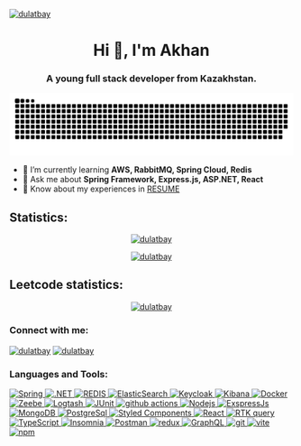 <a href="#">
<p align="left" style="-webkit-user-select: none; -moz-user-select: none; -ms-user-select: none; user-select: none;"> <img src="https://komarev.com/ghpvc/?username=Dulatbay&plastic" alt="dulatbay" /> </p>
</a>



<h1 align="center">Hi 👋, I'm Akhan</h1>
<h3 align="center">A young full stack developer from Kazakhstan.</h3>
<p align="center">
  <picture>
    <source media="(prefers-color-scheme: dark)" srcset="https://raw.githubusercontent.com/dulatbay/dulatbay/output/github-contribution-grid-snake-dark.svg">
    <source media="(prefers-color-scheme: light)" srcset="https://raw.githubusercontent.com/dulatbay/dulatbay/output/github-contribution-grid-snake.svg">
    <img alt="github contribution grid snake animation" src="https://raw.githubusercontent.com/dulatbay/dulatbay/output/github-contribution-grid-snake.svg">
  </picture>
</p>
<!-- <p align="center">
  <a href="https://git.io/typing-svg"><img src="https://readme-typing-svg.herokuapp.com?font=Fira+Code&weight=600&size=18&duration=4000&pause=7000&color=FF0000&background=FFFFFF00&center=true&vCenter=true&random=true&width=700&lines=FULLstack" alt="Typing SVG" /></a> 
</p> -->

- 🌱 I’m currently learning **AWS, RabbitMQ, Spring Cloud, Redis**
- 💬 Ask me about **Spring Framework, Express.js, ASP.NET, React**
- 📄 Know about my experiences in [RESUME](https://drive.google.com/file/d/1O9gpitL_fMCcOAlLZ0CWJ1UAJtrcTBW_/view?usp=sharing)



<h2>Statistics:</h2>
<a href="#">
  <p align="center"> <img src="https://myreadme.vercel.app/api/embed/Dulatbay?panels=userstatistics,toprepositories,toplanguages,commitgraph" alt="dulatbay" /></p>
</a>
<a href="#">
  <p align="center"> <img src="https://github-readme-streak-stats.herokuapp.com/?user=Dulatbay" alt="dulatbay" /></p>
</a>

<h2>Leetcode statistics:</h2>
<a href="#">
  <p align="center"><img src="https://leetcode-stats-six.vercel.app/api?username=iiostream&theme=dark" alt="dulatbay" /></p>
</a>




<h3 align="left">Connect with me:</h3>
<p align="left">
  <a href="https://www.linkedin.com/in/akhan-dulatbay-522b91268/" target="blank"><img align="center" src="https://cdn.simpleicons.org/linkedin" alt="dulatbay" height="30" width="40" /></a>
  <a href="https://web.telegram.org/k/#@qqanly" target="blank"><img align="center" src="https://cdn.simpleicons.org/telegram" alt="dulatbay" height="30" width="40" /></a>
</p>

<h3 align="left">Languages and Tools:</h3>
<a href="#">
  <p align="left"> 
    <img alt="Spring" src="https://img.shields.io/badge/-Spring-0?style=flat-square&logo=Spring&logoColor=white" />
    <img alt=".NET" src="https://img.shields.io/badge/-.Net-764ABC?style=flat-square&logo=.Net&logoColor=white" />
    <img alt="REDIS" src="https://img.shields.io/badge/-Redis-DC382C?style=flat-square&logo=Redis&logoColor=white" />
    <img alt="ElasticSearch" src="https://img.shields.io/badge/-ElasticSearch-E10098?style=flat-square&logo=ElasticSearch&logoColor=white" />
    <img alt="Keycloak" src="https://img.shields.io/badge/-Keycloak-222?style=flat-square&logo=Keycloak&logoColor=white" />
    <img alt="Kibana" src="https://img.shields.io/badge/-Kibana-F04E98?style=flat-square&logo=Kibana&logoColor=white" />
    <img alt="Docker" src="https://img.shields.io/badge/-Docker-46a2f1?style=flat-square&logo=docker&logoColor=white" />
    <img alt="Zeebe" src="https://img.shields.io/badge/-Zeebe-508080?style=flat-square&logo=Zeebe&logoColor=white" />
    <img alt="Logtash" src="https://img.shields.io/badge/-Logtash-FEC514?style=flat-square&logo=Zeebe&logoColor=white" />
    <img alt="JUnit" src="https://img.shields.io/badge/-JUnit-DE5B54?style=flat-square&logo=JUnit&logoColor=white" />
    <img alt="github actions" src="https://img.shields.io/badge/-Github_Actions-2088FF?style=flat-square&logo=github-actions&logoColor=white" />
    <img alt="Nodejs" src="https://img.shields.io/badge/-Nodejs-43853d?style=flat-square&logo=Node.js&logoColor=white" />
    <img alt="ExspressJs" src="https://img.shields.io/badge/-ExspressJs-43853d?style=flat-square&logo=ExspressJs&logoColor=white" />
    <img alt="MongoDB" src="https://img.shields.io/badge/-MongoDB-13aa52?style=flat-square&logo=mongodb&logoColor=white" />
    <img alt="PostgreSql" src="https://img.shields.io/badge/-PostgreSql-2988FF?style=flat-square&logo=PostgreSql&logoColor=white" />
    <img alt="Styled Components" src="https://img.shields.io/badge/-Styled_Components-db7092?style=flat-square&logo=styled-components&logoColor=white" />
    <img alt="React" src="https://img.shields.io/badge/-React-45b8d8?style=flat-square&logo=react&logoColor=white" />
    <img alt="RTK query" src="https://img.shields.io/badge/-RtkQuery-45b8d8?style=flat-square&logo=RTK Query&logoColor=white" />
    <img alt="TypeScript" src="https://img.shields.io/badge/-TypeScript-007ACC?style=flat-square&logo=typescript&logoColor=white" />
    <img alt="Insomnia" src="https://img.shields.io/badge/-Insomnia-5849BE?style=flat-square&logo=insomnia&logoColor=white" />
    <img alt="Postman" src="https://img.shields.io/badge/-Postman-F95032?style=flat-square&logo=postman&logoColor=white" />
    <img alt="redux" src="https://img.shields.io/badge/-Redux-764ABC?style=flat-square&logo=redux&logoColor=white" />
    <img alt="GraphQL" src="https://img.shields.io/badge/-GraphQL-E10098?style=flat-square&logo=graphql&logoColor=white" />
    <img alt="git" src="https://img.shields.io/badge/-Git-F05032?style=flat-square&logo=git&logoColor=white" />
    <img alt="vite" src="https://img.shields.io/badge/-vite-B246FF?style=flat-square&logo=vite&logoColor=white" />
    <img alt="npm" src="https://img.shields.io/badge/-NPM-CB3837?style=flat-square&logo=npm&logoColor=white" />
  </p>
</a>

